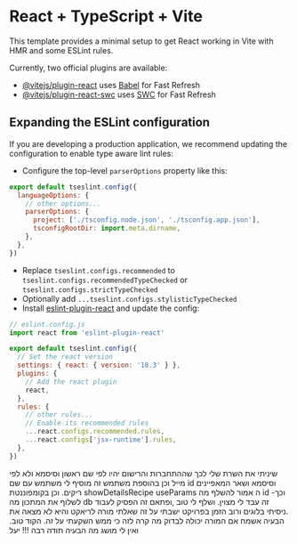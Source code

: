 # React + TypeScript + Vite

This template provides a minimal setup to get React working in Vite with HMR and some ESLint rules.

Currently, two official plugins are available:

- [@vitejs/plugin-react](https://github.com/vitejs/vite-plugin-react/blob/main/packages/plugin-react/README.md) uses [Babel](https://babeljs.io/) for Fast Refresh
- [@vitejs/plugin-react-swc](https://github.com/vitejs/vite-plugin-react-swc) uses [SWC](https://swc.rs/) for Fast Refresh

## Expanding the ESLint configuration

If you are developing a production application, we recommend updating the configuration to enable type aware lint rules:

- Configure the top-level `parserOptions` property like this:

```js
export default tseslint.config({
  languageOptions: {
    // other options...
    parserOptions: {
      project: ['./tsconfig.node.json', './tsconfig.app.json'],
      tsconfigRootDir: import.meta.dirname,
    },
  },
})
```

- Replace `tseslint.configs.recommended` to `tseslint.configs.recommendedTypeChecked` or `tseslint.configs.strictTypeChecked`
- Optionally add `...tseslint.configs.stylisticTypeChecked`
- Install [eslint-plugin-react](https://github.com/jsx-eslint/eslint-plugin-react) and update the config:

```js
// eslint.config.js
import react from 'eslint-plugin-react'

export default tseslint.config({
  // Set the react version
  settings: { react: { version: '18.3' } },
  plugins: {
    // Add the react plugin
    react,
  },
  rules: {
    // other rules...
    // Enable its recommended rules
    ...react.configs.recommended.rules,
    ...react.configs['jsx-runtime'].rules,
  },
})
```
שיניתי את השרת שלי לכך שההתחברות והרישום יהיו לפי שם ראשון וסיסמא 
ולא לפי מייל 
וכן בהוספת משתמש זה מוסיף לי משתמש עם שם 
id וסיסמא ושאר המאפיינים ריקים.
וכן בקומפוננטת showDetailsRecipe 
useParams  ה אמור להשלף מה id
-וכך לשלוף את המתכון מה db 
זה עבד לי מצוין. ושלף לי טוב 
,ופתאם זה הפסיק לעבוד
 .ניסיתי בלוגים ורוב הזמן בפרויקט ישבתי על  זה 
שאלתי מורה לריאקט והיא לא מצאה את הבעיה 
אשמח אם המורה יכולה לבדוק מה קרה לזה כי  ממש
השקעתי על זה. הקוד טוב. ואין לי מושג מה הבעיה 
תודה רבה !!!
יעל 
```
